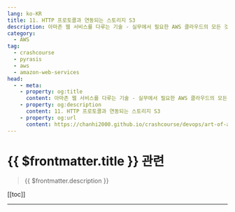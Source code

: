```yaml
---
lang: ko-KR
title: 11. HTTP 프로토콜과 연동되는 스토리지 S3
description: 아마존 웹 서비스를 다루는 기술 - 실무에서 필요한 AWS 클라우드의 모든 것! > 11. HTTP 프로토콜과 연동되는 스토리지 S3
category:
  - AWS
tag: 
  - crashcourse
  - pyrasis
  - aws 
  - amazon-web-services
head:
  - - meta:
    - property: og:title
      content: 아마존 웹 서비스를 다루는 기술 - 실무에서 필요한 AWS 클라우드의 모든 것! > 11. HTTP 프로토콜과 연동되는 스토리지 S3
    - property: og:description
      content: 11. HTTP 프로토콜과 연동되는 스토리지 S3
    - property: og:url
      content: https://chanhi2000.github.io/crashcourse/devops/art-of-aws/11.html
---
```


# {{ $frontmatter.title }} 관련

> {{ $frontmatter.description }}

[[toc]]

---

<TagLinks />